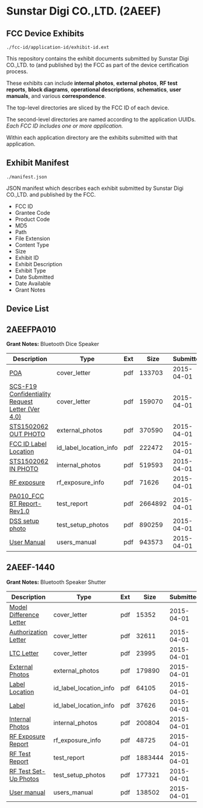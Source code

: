 # Sunstar Digi CO.,LTD. (2AEEF)
## FCC Device Exhibits

```
./fcc-id/application-id/exhibit-id.ext
```

This repository contains the exhibit documents submitted by Sunstar Digi CO.,LTD. to (and published by) the FCC as part of the device certification process.

These exhibits can include **internal photos**, **external photos**, **RF test reports**, **block diagrams**, **operational descriptions**, **schematics**, **user manuals**, and various **correspondence**.

The top-level directories are sliced by the FCC ID of each device.

The second-level directories are named according to the application UUIDs. *Each FCC ID includes one or more application.*

Within each application directory are the exhibits submitted with that application. 

## Exhibit Manifest

```
./manifest.json
```

JSON manifest which describes each exhibit submitted by Sunstar Digi CO.,LTD. and published by the FCC.

- FCC ID
- Grantee Code
- Product Code
- MD5
- Path
- File Extension
- Content Type
- Size
- Exhibit ID
- Exhibit Description
- Exhibit Type
- Date Submitted
- Date Available
- Grant Notes

## Device List
## 2AEEFPA010
**Grant Notes:** Bluetooth Dice Speaker

| Description | Type | Ext | Size | Submitted | Available |
| ----------- | ---- | --- | ---- | --------- | --------- |
| [POA](2AEEFPA010/fa56eb9f494b977a1f046e7913aa01c7/2573153.pdf) | cover_letter | pdf | 133703 | 2015-04-01 | 2015-04-02 |
| [SCS-F19 Confidentiality Request Letter (Ver 4.0)](2AEEFPA010/fa56eb9f494b977a1f046e7913aa01c7/2573154.pdf) | cover_letter | pdf | 159070 | 2015-04-01 | 2015-04-02 |
| [STS1502062 OUT PHOTO](2AEEFPA010/fa56eb9f494b977a1f046e7913aa01c7/2573160.pdf) | external_photos | pdf | 370590 | 2015-04-01 | 2015-04-02 |
| [FCC ID Label Location](2AEEFPA010/fa56eb9f494b977a1f046e7913aa01c7/2573158.pdf) | id_label_location_info | pdf | 222472 | 2015-04-01 | 2015-04-02 |
| [STS1502062 IN PHOTO](2AEEFPA010/fa56eb9f494b977a1f046e7913aa01c7/2573159.pdf) | internal_photos | pdf | 519593 | 2015-04-01 | 2015-04-02 |
| [RF exposure](2AEEFPA010/fa56eb9f494b977a1f046e7913aa01c7/2573157.pdf) | rf_exposure_info | pdf | 71626 | 2015-04-01 | 2015-04-02 |
| [PA010_FCC BT Report-Rev1.0](2AEEFPA010/fa56eb9f494b977a1f046e7913aa01c7/2573156.pdf) | test_report | pdf | 2664892 | 2015-04-01 | 2015-04-02 |
| [DSS setup photo](2AEEFPA010/fa56eb9f494b977a1f046e7913aa01c7/2573155.pdf) | test_setup_photos | pdf | 890259 | 2015-04-01 | 2015-04-02 |
| [User Manual](2AEEFPA010/fa56eb9f494b977a1f046e7913aa01c7/2573161.pdf) | users_manual | pdf | 943573 | 2015-04-01 | 2015-04-02 |
## 2AEEF-1440
**Grant Notes:** Bluetooth Speaker Shutter

| Description | Type | Ext | Size | Submitted | Available |
| ----------- | ---- | --- | ---- | --------- | --------- |
| [Model Difference Letter](2AEEF-1440/37d12e1ab6369409de0fdacb08797ae8/2572707.pdf) | cover_letter | pdf | 15352 | 2015-04-01 | 2015-04-01 |
| [Authorization Letter](2AEEF-1440/37d12e1ab6369409de0fdacb08797ae8/2572708.pdf) | cover_letter | pdf | 32611 | 2015-04-01 | 2015-04-01 |
| [LTC Letter](2AEEF-1440/37d12e1ab6369409de0fdacb08797ae8/2572709.pdf) | cover_letter | pdf | 23995 | 2015-04-01 | 2015-04-01 |
| [External Photos](2AEEF-1440/37d12e1ab6369409de0fdacb08797ae8/2572711.pdf) | external_photos | pdf | 179890 | 2015-04-01 | 2015-04-01 |
| [Label Location](2AEEF-1440/37d12e1ab6369409de0fdacb08797ae8/2572712.pdf) | id_label_location_info | pdf | 64105 | 2015-04-01 | 2015-04-01 |
| [Label](2AEEF-1440/37d12e1ab6369409de0fdacb08797ae8/2572713.pdf) | id_label_location_info | pdf | 37626 | 2015-04-01 | 2015-04-01 |
| [Internal Photos](2AEEF-1440/37d12e1ab6369409de0fdacb08797ae8/2572714.pdf) | internal_photos | pdf | 200804 | 2015-04-01 | 2015-04-01 |
| [RF Exposure Report](2AEEF-1440/37d12e1ab6369409de0fdacb08797ae8/2572716.pdf) | rf_exposure_info | pdf | 48725 | 2015-04-01 | 2015-04-01 |
| [RF Test Report](2AEEF-1440/37d12e1ab6369409de0fdacb08797ae8/2572720.pdf) | test_report | pdf | 1883444 | 2015-04-01 | 2015-04-01 |
| [RF Test Set-Up Photos](2AEEF-1440/37d12e1ab6369409de0fdacb08797ae8/2572718.pdf) | test_setup_photos | pdf | 177321 | 2015-04-01 | 2015-04-01 |
| [User manual](2AEEF-1440/37d12e1ab6369409de0fdacb08797ae8/2572719.pdf) | users_manual | pdf | 138502 | 2015-04-01 | 2015-04-01 |
